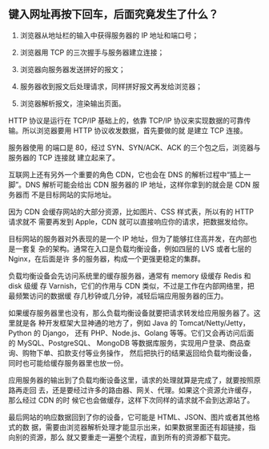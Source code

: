 ## 键入网址再按下回车，后面究竟发生了什么？

1.  浏览器从地址栏的输入中获得服务器的 IP 地址和端口号；
    
2.  浏览器用 TCP 的三次握手与服务器建立连接；
    
3.  浏览器向服务器发送拼好的报文；
    
4.  服务器收到报文后处理请求，同样拼好报文再发给浏览器；
    
5.  浏览器解析报文，渲染输出页面。
    

HTTP 协议是运行在 TCP/IP 基础上的，依靠 TCP/IP 协议来实现数据的可靠传输。所以浏览器要用 HTTP 协议收发数据，首先要做的就 是建立 TCP 连接。

服务器使用 的端口是 80，经过 SYN、SYN/ACK、ACK 的三个包之后，浏览器与服务器的 TCP 连接就 建立起来了。

互联网上还有另外一个重要的角色 CDN，它也会在 DNS 的解析过程中“插上一 脚”。DNS 解析可能会给出 CDN 服务器的 IP 地址，这样你拿到的就会是 CDN 服务器而 不是目标网站的实际地址。

因为 CDN 会缓存网站的大部分资源，比如图片、CSS 样式表，所以有的 HTTP 请求就不 需要再发到 Apple，CDN 就可以直接响应你的请求，把数据发给你。

目标网站的服务器对外表现的是一个 IP 地址，但为了能够扛住高并发，在内部也是一套复 杂的架构。通常在入口是负载均衡设备，例如四层的 LVS 或者七层的 Nginx，在后面是许 多的服务器，构成一个更强更稳定的集群。

负载均衡设备会先访问系统里的缓存服务器，通常有 memory 级缓存 Redis 和 disk 级缓 存 Varnish，它们的作用与 CDN 类似，不过是工作在内部网络里，把最频繁访问的数据缓 存几秒钟或几分钟，减轻后端应用服务器的压力。

如果缓存服务器里也没有，那么负载均衡设备就要把请求转发给应用服务器了。这里就是各 种开发框架大显神通的地方了，例如 Java 的 Tomcat/Netty/Jetty，Python 的 Django， 还有 PHP、Node.js、Golang 等等。它们又会再访问后面的 MySQL、PostgreSQL、 MongoDB 等数据库服务，实现用户登录、商品查询、购物下单、扣款支付等业务操作， 然后把执行的结果返回给负载均衡设备，同时也可能给缓存服务器里也放一份。

应用服务器的输出到了负载均衡设备这里，请求的处理就算是完成了，就要按照原路再走回 去，还是要经过许多的路由器、网关、代理。如果这个资源允许缓存，那么经过 CDN 的时 候它也会做缓存，这样下次同样的请求就不会到达源站了。

最后网站的响应数据回到了你的设备，它可能是 HTML、JSON、图片或者其他格式的数 据，需要由浏览器解析处理才能显示出来，如果数据里面还有超链接，指向别的资源，那么 就又要重走一遍整个流程，直到所有的资源都下载完。

